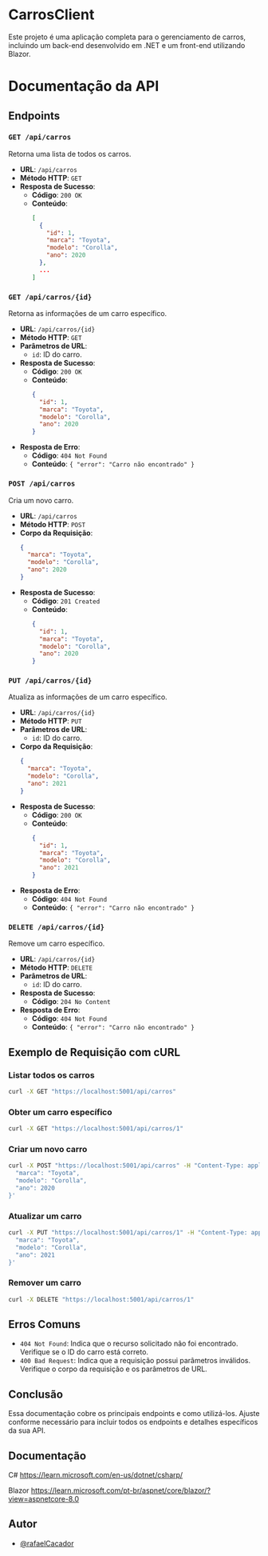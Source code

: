 
# CarrosClient
Este projeto é uma aplicação completa para o gerenciamento de carros, incluindo um back-end desenvolvido em .NET e um front-end utilizando Blazor.



# Documentação da API

## Endpoints

### `GET /api/carros`

Retorna uma lista de todos os carros.

- **URL**: `/api/carros`
- **Método HTTP**: `GET`
- **Resposta de Sucesso**:
  - **Código**: `200 OK`
  - **Conteúdo**:
    ```json
    [
      {
        "id": 1,
        "marca": "Toyota",
        "modelo": "Corolla",
        "ano": 2020
      },
      ...
    ]
    ```

### `GET /api/carros/{id}`

Retorna as informações de um carro específico.

- **URL**: `/api/carros/{id}`
- **Método HTTP**: `GET`
- **Parâmetros de URL**:
  - `id`: ID do carro.
- **Resposta de Sucesso**:
  - **Código**: `200 OK`
  - **Conteúdo**:
    ```json
    {
      "id": 1,
      "marca": "Toyota",
      "modelo": "Corolla",
      "ano": 2020
    }
    ```
- **Resposta de Erro**:
  - **Código**: `404 Not Found`
  - **Conteúdo**: `{ "error": "Carro não encontrado" }`

### `POST /api/carros`

Cria um novo carro.

- **URL**: `/api/carros`
- **Método HTTP**: `POST`
- **Corpo da Requisição**:
  ```json
  {
    "marca": "Toyota",
    "modelo": "Corolla",
    "ano": 2020
  }
  ```
- **Resposta de Sucesso**:
  - **Código**: `201 Created`
  - **Conteúdo**:
    ```json
    {
      "id": 1,
      "marca": "Toyota",
      "modelo": "Corolla",
      "ano": 2020
    }
    ```

### `PUT /api/carros/{id}`

Atualiza as informações de um carro específico.

- **URL**: `/api/carros/{id}`
- **Método HTTP**: `PUT`
- **Parâmetros de URL**:
  - `id`: ID do carro.
- **Corpo da Requisição**:
  ```json
  {
    "marca": "Toyota",
    "modelo": "Corolla",
    "ano": 2021
  }
  ```
- **Resposta de Sucesso**:
  - **Código**: `200 OK`
  - **Conteúdo**:
    ```json
    {
      "id": 1,
      "marca": "Toyota",
      "modelo": "Corolla",
      "ano": 2021
    }
    ```
- **Resposta de Erro**:
  - **Código**: `404 Not Found`
  - **Conteúdo**: `{ "error": "Carro não encontrado" }`

### `DELETE /api/carros/{id}`

Remove um carro específico.

- **URL**: `/api/carros/{id}`
- **Método HTTP**: `DELETE`
- **Parâmetros de URL**:
  - `id`: ID do carro.
- **Resposta de Sucesso**:
  - **Código**: `204 No Content`
- **Resposta de Erro**:
  - **Código**: `404 Not Found`
  - **Conteúdo**: `{ "error": "Carro não encontrado" }`

## Exemplo de Requisição com cURL

### Listar todos os carros

```bash
curl -X GET "https://localhost:5001/api/carros"
```

### Obter um carro específico

```bash
curl -X GET "https://localhost:5001/api/carros/1"
```

### Criar um novo carro

```bash
curl -X POST "https://localhost:5001/api/carros" -H "Content-Type: application/json" -d '{
  "marca": "Toyota",
  "modelo": "Corolla",
  "ano": 2020
}'
```

### Atualizar um carro

```bash
curl -X PUT "https://localhost:5001/api/carros/1" -H "Content-Type: application/json" -d '{
  "marca": "Toyota",
  "modelo": "Corolla",
  "ano": 2021
}'
```

### Remover um carro

```bash
curl -X DELETE "https://localhost:5001/api/carros/1"
```

## Erros Comuns

- `404 Not Found`: Indica que o recurso solicitado não foi encontrado. Verifique se o ID do carro está correto.
- `400 Bad Request`: Indica que a requisição possui parâmetros inválidos. Verifique o corpo da requisição e os parâmetros de URL.

## Conclusão

Essa documentação cobre os principais endpoints e como utilizá-los. Ajuste conforme necessário para incluir todos os endpoints e detalhes específicos da sua API.

## Documentação

C#  https://learn.microsoft.com/en-us/dotnet/csharp/


Blazor  https://learn.microsoft.com/pt-br/aspnet/core/blazor/?view=aspnetcore-8.0


## Autor

- [@rafaelCacador](https://github.com/rafaelCacador)

